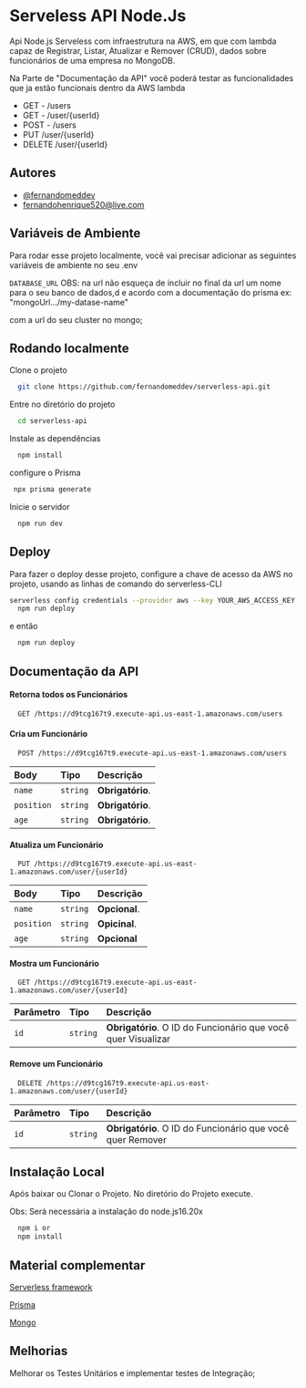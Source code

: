 
# Serveless API Node.Js

Api Node.js Serveless com infraestrutura na AWS, em que com lambda capaz de Registrar, Listar, Atualizar e Remover (CRUD), dados sobre funcionários de uma empresa no MongoDB.


Na Parte de "Documentação da API" você poderá testar as funcionalidades que ja estão funcionais dentro da AWS lambda


- GET - /users
- GET - /user/{userId}
- POST - /users
- PUT /user/{userId}
- DELETE /user/{userId}
    

## Autores

- [@fernandomeddev](https://www.github.com/fernandomeddev)
- fernandohenrique520@live.com


## Variáveis de Ambiente

Para rodar esse projeto localmente, você vai precisar adicionar as seguintes variáveis de ambiente no seu .env 

`DATABASE_URL` OBS: na url não esqueça de incluir no final da url um nome para o seu banco de dados,d e acordo com a documentação do prisma  ex: "mongoUrl.../my-datase-name" 

com a url do seu cluster no mongo; 




## Rodando localmente

Clone o projeto

```bash
  git clone https://github.com/fernandomeddev/serverless-api.git
```

Entre no diretório do projeto

```bash
  cd serverless-api
```

Instale as dependências

```bash
  npm install
```
configure o Prisma

```bash
 npx prisma generate
```

Inicie o servidor

```bash
  npm run dev
```


## Deploy

Para fazer o deploy desse projeto, configure a chave de acesso da AWS no projeto, usando as linhas de comando do serverless-CLI

```bash
serverless config credentials --provider aws --key YOUR_AWS_ACCESS_KEY --secret YOUR_AWS_SECRET_KEY
  npm run deploy
```
e então

```bash
  npm run deploy
```


## Documentação da API

#### Retorna todos os Funcionários

```http
  GET /https://d9tcg167t9.execute-api.us-east-1.amazonaws.com/users
```

#### Cria um Funcionário

```http
  POST /https://d9tcg167t9.execute-api.us-east-1.amazonaws.com/users
```
| Body   | Tipo       | Descrição                                   |
| :---------- | :--------- | :------------------------------------------ |
| `name`      | `string` | **Obrigatório**.
| `position`      | `string` | **Obrigatório**. 
| `age`      | `string` | **Obrigatório**.

#### Atualiza um Funcionário

```http
  PUT /https://d9tcg167t9.execute-api.us-east-1.amazonaws.com/user/{userId}
```

| Body   | Tipo       | Descrição                                   |
| :---------- | :--------- | :------------------------------------------ |
| `name`      | `string` | **Opcional**.
| `position`      | `string` | **Opicinal**. 
| `age`      | `string` | **Opcional**

#### Mostra um Funcionário

```http
  GET /https://d9tcg167t9.execute-api.us-east-1.amazonaws.com/user/{userId}
```

| Parâmetro   | Tipo       | Descrição                                   |
| :---------- | :--------- | :------------------------------------------ |
| `id`      | `string` | **Obrigatório**. O ID do Funcionário que você quer Visualizar

#### Remove um Funcionário

```http
  DELETE /https://d9tcg167t9.execute-api.us-east-1.amazonaws.com/user/{userId}
```

| Parâmetro   | Tipo       | Descrição                                   |
| :---------- | :--------- | :------------------------------------------ |
| `id`      | `string` | **Obrigatório**. O ID do Funcionário que você quer Remover


## Instalação Local

Após baixar ou Clonar o Projeto.
No diretório do Projeto execute.

Obs: Será necessária a instalação do node.js16.20x

```bash
  npm i or 
  npm install
```


## Material complementar

[Serverless framework](https://www.serverless.com/)

[Prisma](https://www.prisma.io/docs)

[Mongo](https://www.mongodb.com/pt-br)


## Melhorias

Melhorar os Testes Unitários e implementar testes de Integração;

